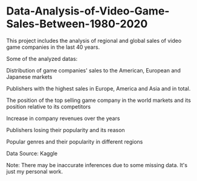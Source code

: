 # Data-Analysis-of-Video-Game-Sales-Between-1980-2020
This project includes the analysis of regional and global sales of video game companies in the last 40 years.

Some of the analyzed datas:

Distribution of game companies' sales to the American, European and Japanese markets

Publishers with the highest sales in Europe, America and Asia and in total.

The position of the top selling game company in the world markets and its position relative to its competitors

Increase in company revenues over the years

Publishers losing their popularity and its reason

Popular genres and their popularity in different regions

Data Source: Kaggle

Note: There may be inaccurate inferences due to some missing data. It's just my personal work.
